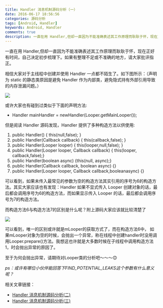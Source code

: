 ```yaml
---
title: Handler 消息机制源码分析（一）
date: 2016-06-17 18:56:56
categories: 源码分析
tags: [Android, Handler]
keywords: Android, Handler
comments: true
description: 一直在用 Handler,但却一直因为不能准确表述其工作原理而耿耿于怀，现在正好有时间，自己决定初步梳理下。如果有整理不足或不准确的地方，请大家批评指正。
---
```


一直在用 Handler,但却一直因为不能准确表述其工作原理而耿耿于怀，现在正好有时间，自己决定初步梳理下。如果有整理不足或不准确的地方，请大家批评指正。

相信大家对于主线程中创建并使用 Handler 一点都不陌生了。如下图所示：（声明为 static 的静态类原因是避免 Handler 作为内部类，避免隐式持有外部引用导致的内存泄漏问题。）

![](http://upload-images.jianshu.io/upload_images/1489253-325849abb2712457.png?imageMogr2/auto-orient/strip%7CimageView2/2/w/1240)

或许大家也有碰到过类似于下面的声明方法:
- Handler mainHandler = newHandler(Looper.getMainLooper());</p>

但是阅读 Handler 源码发现，Handler 提供了多种构造方法以供使用:

1. public Handler() { this(null,false); }
2. public Handler(Callback callback) { this(callback,false); }
3. public Handler(Looper looper) { this(looper,null,false); }
4. public Handler(Looper looper, Callback callback) { this(looper, callback,false);}
5. public Handler(boolean async) {this(null, async);}
6. public Handler(Callback callback, boolean async) {}
7. public Handler(Looper looper, Callback callback,booleanasync) {}

可以看到，如果未传入最常见的参数为空的构造方法其实引用的序号为6的构造方法。其实大家应该也有发现：Handler 如果不显式传入 Looper 创建对象的话，最后都会调用序号为6的构造方法，而如果显示传入 Looper 的话，最后都会调用序号为7的构造方法。

而构造方法6与构造方法7的区别是什么呢？附上源码大家应该就比较清楚了

![](http://upload-images.jianshu.io/upload_images/1489253-bcbc1d99a5675e43.png?imageMogr2/auto-orient/strip%7CimageView2/2/w/1240)

可以看到，唯一的区别或许就是mLooper的获取方式了，而在构造方法6中， 如果mLooper对象为空的时候，会抛出一个异常，称在线程中创建handler时没用调用Looper.prepare()方法。我想这也许就是大多数时候在子线程中调用构造方法1，时会抛出异常的原因了。</p><p>至于为何会抛出异常，请期待对Looper类的分析吧～～～😊

*ps：或许有哪位小伙伴能回答下FIND_POTENTIAL_LEAKS这个参数有什么意义呢？*

相关文章链接：
- [Handler 消息机制源码分析(二)]()
- [Handler 消息机制源码分析(三)]()
